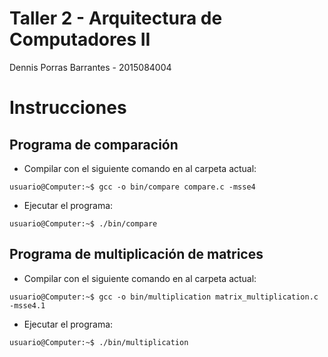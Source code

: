 # Taller 2 - Arquitectura de Computadores II
Dennis Porras Barrantes - 2015084004


# Instrucciones
## Programa de comparación
  - Compilar con el siguiente comando en al carpeta actual:
  ```console
  usuario@Computer:~$ gcc -o bin/compare compare.c -msse4
  ```
  - Ejecutar el programa:
  ```console
  usuario@Computer:~$ ./bin/compare
  ```
## Programa de multiplicación de matrices
  - Compilar con el siguiente comando en al carpeta actual:
  ```console
  usuario@Computer:~$ gcc -o bin/multiplication matrix_multiplication.c -msse4.1
  ```
  - Ejecutar el programa:
  ```console
  usuario@Computer:~$ ./bin/multiplication
  ```
